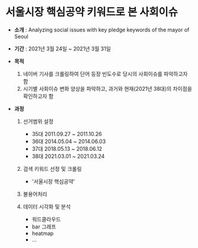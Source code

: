 # 서울시장 핵심공약 키워드로 본 사회이슈
- **소개** : Analyzing social issues with key pledge keywords of the mayor of Seoul
- **기간** : 2021년 3월 24일 ~ 2021년 3월 31일
- **목적**
  1. 네이버 기사를 크롤링하여 단어 등장 빈도수로 당시의 사회이슈를 파악하고자 함
  2. 시기별 사회이슈 변화 양상을 파악하고, 과거와 현재(2021년 38대)의 차이점을 확인하고자 함

- **과정**
  1. 선거범위 설정</br>
      - 35대 2011.09.27 ~ 2011.10.26</br>
      - 36대 2014.05.04 ~ 2014.06.03</br>
      - 37대 2018.05.13 ~ 2018.06.12</br>
      - 38대 2021.03.01 ~ 2021.03.24</br>

  2. 검색 키워드 선정 및 크롤링
     - '서울시장 핵심공약'
  
  3. 불용어처리
  
  4. 데이터 시각화 및 분석
      - 워드클라우드
      - bar 그래프
      - heatmap
      - ...
